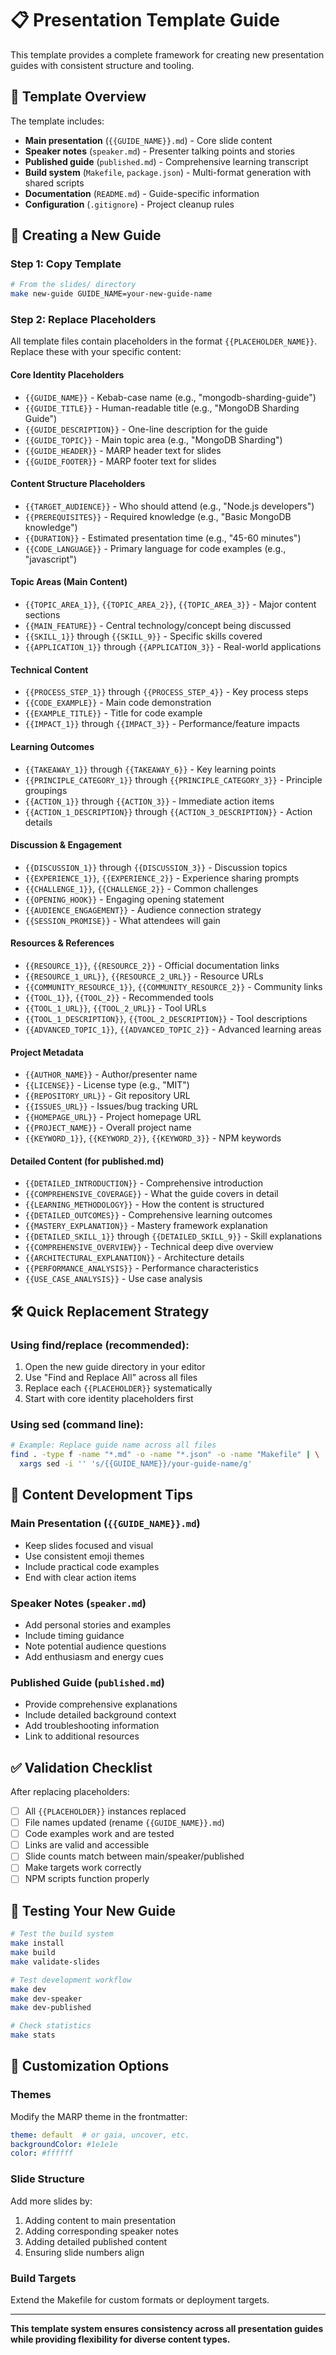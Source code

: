# 📋 Presentation Template Guide

This template provides a complete framework for creating new presentation guides with consistent structure and tooling.

## 🎯 Template Overview

The template includes:
- **Main presentation** (`{{GUIDE_NAME}}.md`) - Core slide content
- **Speaker notes** (`speaker.md`) - Presenter talking points and stories
- **Published guide** (`published.md`) - Comprehensive learning transcript
- **Build system** (`Makefile`, `package.json`) - Multi-format generation with shared scripts
- **Documentation** (`README.md`) - Guide-specific information
- **Configuration** (`.gitignore`) - Project cleanup rules

## 🔄 Creating a New Guide

### Step 1: Copy Template
```bash
# From the slides/ directory
make new-guide GUIDE_NAME=your-new-guide-name
```

### Step 2: Replace Placeholders

All template files contain placeholders in the format `{{PLACEHOLDER_NAME}}`. Replace these with your specific content:

#### Core Identity Placeholders
- `{{GUIDE_NAME}}` - Kebab-case name (e.g., "mongodb-sharding-guide")
- `{{GUIDE_TITLE}}` - Human-readable title (e.g., "MongoDB Sharding Guide")
- `{{GUIDE_DESCRIPTION}}` - One-line description for the guide
- `{{GUIDE_TOPIC}}` - Main topic area (e.g., "MongoDB Sharding")
- `{{GUIDE_HEADER}}` - MARP header text for slides
- `{{GUIDE_FOOTER}}` - MARP footer text for slides

#### Content Structure Placeholders
- `{{TARGET_AUDIENCE}}` - Who should attend (e.g., "Node.js developers")
- `{{PREREQUISITES}}` - Required knowledge (e.g., "Basic MongoDB knowledge")
- `{{DURATION}}` - Estimated presentation time (e.g., "45-60 minutes")
- `{{CODE_LANGUAGE}}` - Primary language for code examples (e.g., "javascript")

#### Topic Areas (Main Content)
- `{{TOPIC_AREA_1}}`, `{{TOPIC_AREA_2}}`, `{{TOPIC_AREA_3}}` - Major content sections
- `{{MAIN_FEATURE}}` - Central technology/concept being discussed
- `{{SKILL_1}}` through `{{SKILL_9}}` - Specific skills covered
- `{{APPLICATION_1}}` through `{{APPLICATION_3}}` - Real-world applications

#### Technical Content
- `{{PROCESS_STEP_1}}` through `{{PROCESS_STEP_4}}` - Key process steps
- `{{CODE_EXAMPLE}}` - Main code demonstration
- `{{EXAMPLE_TITLE}}` - Title for code example
- `{{IMPACT_1}}` through `{{IMPACT_3}}` - Performance/feature impacts

#### Learning Outcomes
- `{{TAKEAWAY_1}}` through `{{TAKEAWAY_6}}` - Key learning points
- `{{PRINCIPLE_CATEGORY_1}}` through `{{PRINCIPLE_CATEGORY_3}}` - Principle groupings
- `{{ACTION_1}}` through `{{ACTION_3}}` - Immediate action items
- `{{ACTION_1_DESCRIPTION}}` through `{{ACTION_3_DESCRIPTION}}` - Action details

#### Discussion & Engagement
- `{{DISCUSSION_1}}` through `{{DISCUSSION_3}}` - Discussion topics
- `{{EXPERIENCE_1}}`, `{{EXPERIENCE_2}}` - Experience sharing prompts
- `{{CHALLENGE_1}}`, `{{CHALLENGE_2}}` - Common challenges
- `{{OPENING_HOOK}}` - Engaging opening statement
- `{{AUDIENCE_ENGAGEMENT}}` - Audience connection strategy
- `{{SESSION_PROMISE}}` - What attendees will gain

#### Resources & References
- `{{RESOURCE_1}}`, `{{RESOURCE_2}}` - Official documentation links
- `{{RESOURCE_1_URL}}`, `{{RESOURCE_2_URL}}` - Resource URLs
- `{{COMMUNITY_RESOURCE_1}}`, `{{COMMUNITY_RESOURCE_2}}` - Community links
- `{{TOOL_1}}`, `{{TOOL_2}}` - Recommended tools
- `{{TOOL_1_URL}}`, `{{TOOL_2_URL}}` - Tool URLs
- `{{TOOL_1_DESCRIPTION}}`, `{{TOOL_2_DESCRIPTION}}` - Tool descriptions
- `{{ADVANCED_TOPIC_1}}`, `{{ADVANCED_TOPIC_2}}` - Advanced learning areas

#### Project Metadata
- `{{AUTHOR_NAME}}` - Author/presenter name
- `{{LICENSE}}` - License type (e.g., "MIT")
- `{{REPOSITORY_URL}}` - Git repository URL
- `{{ISSUES_URL}}` - Issues/bug tracking URL
- `{{HOMEPAGE_URL}}` - Project homepage URL
- `{{PROJECT_NAME}}` - Overall project name
- `{{KEYWORD_1}}`, `{{KEYWORD_2}}`, `{{KEYWORD_3}}` - NPM keywords

#### Detailed Content (for published.md)
- `{{DETAILED_INTRODUCTION}}` - Comprehensive introduction
- `{{COMPREHENSIVE_COVERAGE}}` - What the guide covers in detail
- `{{LEARNING_METHODOLOGY}}` - How the content is structured
- `{{DETAILED_OUTCOMES}}` - Comprehensive learning outcomes
- `{{MASTERY_EXPLANATION}}` - Mastery framework explanation
- `{{DETAILED_SKILL_1}}` through `{{DETAILED_SKILL_9}}` - Skill explanations
- `{{COMPREHENSIVE_OVERVIEW}}` - Technical deep dive overview
- `{{ARCHITECTURAL_EXPLANATION}}` - Architecture details
- `{{PERFORMANCE_ANALYSIS}}` - Performance characteristics
- `{{USE_CASE_ANALYSIS}}` - Use case analysis

## 🛠️ Quick Replacement Strategy

### Using find/replace (recommended):
1. Open the new guide directory in your editor
2. Use "Find and Replace All" across all files
3. Replace each `{{PLACEHOLDER}}` systematically
4. Start with core identity placeholders first

### Using sed (command line):
```bash
# Example: Replace guide name across all files
find . -type f -name "*.md" -o -name "*.json" -o -name "Makefile" | \
  xargs sed -i '' 's/{{GUIDE_NAME}}/your-guide-name/g'
```

## 📝 Content Development Tips

### Main Presentation (`{{GUIDE_NAME}}.md`)
- Keep slides focused and visual
- Use consistent emoji themes
- Include practical code examples
- End with clear action items

### Speaker Notes (`speaker.md`)
- Add personal stories and examples
- Include timing guidance
- Note potential audience questions
- Add enthusiasm and energy cues

### Published Guide (`published.md`)
- Provide comprehensive explanations
- Include detailed background context
- Add troubleshooting information
- Link to additional resources

## ✅ Validation Checklist

After replacing placeholders:

- [ ] All `{{PLACEHOLDER}}` instances replaced
- [ ] File names updated (rename `{{GUIDE_NAME}}.md`)
- [ ] Code examples work and are tested
- [ ] Links are valid and accessible
- [ ] Slide counts match between main/speaker/published
- [ ] Make targets work correctly
- [ ] NPM scripts function properly

## 🚀 Testing Your New Guide

```bash
# Test the build system
make install
make build
make validate-slides

# Test development workflow
make dev
make dev-speaker
make dev-published

# Check statistics
make stats
```

## 🎨 Customization Options

### Themes
Modify the MARP theme in the frontmatter:
```yaml
theme: default  # or gaia, uncover, etc.
backgroundColor: #1e1e1e
color: #ffffff
```

### Slide Structure
Add more slides by:
1. Adding content to main presentation
2. Adding corresponding speaker notes
3. Adding detailed published content
4. Ensuring slide numbers align

### Build Targets
Extend the Makefile for custom formats or deployment targets.

---

**This template system ensures consistency across all presentation guides while providing flexibility for diverse content types.** 